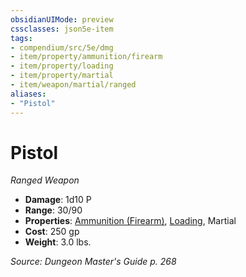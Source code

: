 ```yaml
---
obsidianUIMode: preview
cssclasses: json5e-item
tags:
- compendium/src/5e/dmg
- item/property/ammunition/firearm
- item/property/loading
- item/property/martial
- item/weapon/martial/ranged
aliases: 
- "Pistol"
---
```

# Pistol
*Ranged Weapon*  

- **Damage**: 1d10 P
- **Range**: 30/90
- **Properties**: [Ammunition (Firearm)](z_compendium/rules/item-properties.md#Ammunition%20(Firearm)), [Loading](z_compendium/rules/item-properties.md#Loading), Martial
- **Cost**: 250 gp
- **Weight**: 3.0 lbs.

*Source: Dungeon Master's Guide p. 268*